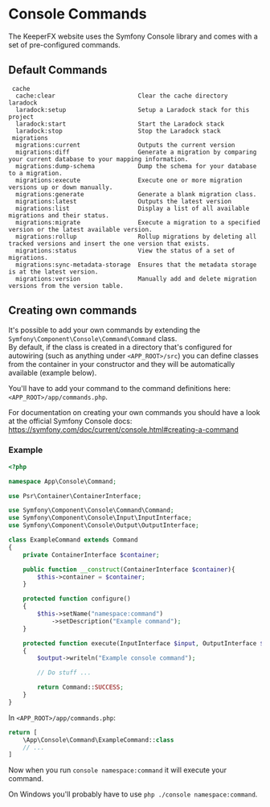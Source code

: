 Console Commands
================

The KeeperFX website uses the Symfony Console library and comes with a set of pre-configured commands.

## Default Commands

```
 cache
  cache:clear                       Clear the cache directory
laradock
  laradock:setup                    Setup a Laradock stack for this project
  laradock:start                    Start the Laradock stack
  laradock:stop                     Stop the Laradock stack
 migrations
  migrations:current                Outputs the current version
  migrations:diff                   Generate a migration by comparing your current database to your mapping information.
  migrations:dump-schema            Dump the schema for your database to a migration.
  migrations:execute                Execute one or more migration versions up or down manually.
  migrations:generate               Generate a blank migration class.
  migrations:latest                 Outputs the latest version
  migrations:list                   Display a list of all available migrations and their status.
  migrations:migrate                Execute a migration to a specified version or the latest available version.
  migrations:rollup                 Rollup migrations by deleting all tracked versions and insert the one version that exists.
  migrations:status                 View the status of a set of migrations.
  migrations:sync-metadata-storage  Ensures that the metadata storage is at the latest version.
  migrations:version                Manually add and delete migration versions from the version table.
```

## Creating own commands

It's possible to add your own commands by extending the `Symfony\Component\Console\Command\Command` class.  
By default, if the class is created in a directory that's configured for autowiring (such as anything under `<APP_ROOT>/src`) you can define classes from the container in your constructor and they will be automatically available (example below).

You'll have to add your command to the command definitions here: `<APP_ROOT>/app/commands.php`.

For documentation on creating your own commands you should have a look at the official Symfony Console docs:  
https://symfony.com/doc/current/console.html#creating-a-command

### Example

```php
<?php

namespace App\Console\Command;

use Psr\Container\ContainerInterface;

use Symfony\Component\Console\Command\Command;
use Symfony\Component\Console\Input\InputInterface;
use Symfony\Component\Console\Output\OutputInterface;

class ExampleCommand extends Command
{
    private ContainerInterface $container;

    public function __construct(ContainerInterface $container){
        $this->container = $container;
    }

    protected function configure()
    {
        $this->setName("namespace:command")
            ->setDescription("Example command");
    }

    protected function execute(InputInterface $input, OutputInterface $output)
    {
        $output->writeln("Example console command");

        // Do stuff ...

        return Command::SUCCESS;
    }
}
```

In `<APP_ROOT>/app/commands.php`:

```php
return [
    \App\Console\Command\ExampleCommand::class
    // ...
]
```

Now when you run `console namespace:command` it will execute your command.

On Windows you'll probably have to use `php ./console namespace:command`.
